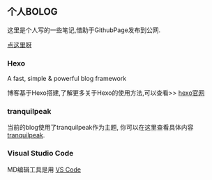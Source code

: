 ## 个人BOLOG

这里是个人写的一些笔记,借助于GithubPage发布到公网.

[点这里呀](https://xuyoze.github.io/index.html)

### Hexo

A fast, simple & powerful blog framework

博客基于Hexo搭建,了解更多关于Hexo的使用方法,可以查看>> [hexo官网](https://hexo.io/)

### tranquilpeak

当前的blog使用了tranquilpeak作为主题, 你可以在这里查看具体内容 [tranquilpeak](https://github.com/LouisBarranqueiro/hexo-theme-tranquilpeak).

### Visual Studio Code

MD编辑工具是用 [VS Code](https://code.visualstudio.com/)